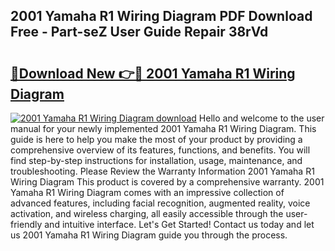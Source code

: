 ## 2001 Yamaha R1 Wiring Diagram PDF Download Free - Part-seZ User Guide Repair 38rVd

# <h2><a href="http://dfo09v9.blite.top/?on=2001+Yamaha+R1+Wiring+Diagram">🔗Download New 👉🔴 2001 Yamaha R1 Wiring Diagram</a></h2>

[![2001 Yamaha R1 Wiring Diagram download](https://i.imgur.com/lujVjoI.png)](http://dfo09v9.blite.top/?on=2001+Yamaha+R1+Wiring+Diagram)
Hello and welcome to the user manual for your newly implemented 2001 Yamaha R1 Wiring Diagram. This guide is here to help you make the most of your product by providing a comprehensive overview of its features, functions, and benefits. You will find step-by-step instructions for installation, usage, maintenance, and troubleshooting. Please Review the Warranty Information 2001 Yamaha R1 Wiring Diagram This product is covered by a comprehensive warranty. 2001 Yamaha R1 Wiring Diagram comes with an impressive collection of advanced features, including facial recognition, augmented reality, voice activation, and wireless charging, all easily accessible through the user-friendly and intuitive interface. Let's Get Started! Contact us today and let us 2001 Yamaha R1 Wiring Diagram guide you through the process.

